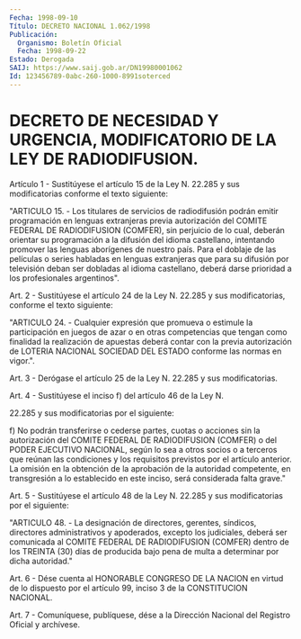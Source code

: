 ```yaml
---
Fecha: 1998-09-10
Título: DECRETO NACIONAL 1.062/1998
Publicación:
  Organismo: Boletín Oficial
  Fecha: 1998-09-22
Estado: Derogada
SAIJ: https://www.saij.gob.ar/DN19980001062
Id: 123456789-0abc-260-1000-8991soterced
---
```

# DECRETO DE NECESIDAD Y URGENCIA, MODIFICATORIO DE LA LEY DE RADIODIFUSION.

<a id="1"></a>
Artículo  1 - Sustitúyese el artículo 15 de la Ley N. 22.285 y sus modificatorias conforme el texto siguiente:

"ARTICULO 15.  - Los titulares de servicios de radiodifusión podrán emitir programación  en lenguas extranjeras previa autorización del COMITE FEDERAL DE RADIODIFUSION (COMFER), sin perjuicio de lo cual, deberán  orientar  su  programación    a  la  difusión  del  idioma castellano, intentando promover las lenguas  aborígenes  de nuestro país. Para el doblaje de las películas o series habladas en lenguas extranjeras que para su difusión por televisión deban ser  dobladas al  idioma  castellano,  deberá darse prioridad a los profesionales argentinos".

<a id="2"></a>
Art. 2 - Sustitúyese el artículo  24  de  la  Ley N. 22.285  y sus modificatorias, conforme el texto siguiente:

"ARTICULO  24.  -  Cualquier  expresión  que promueva o estimule la participación en juegos de azar o en otras  competencias que tengan como  finalidad  la realización de apuestas deberá  contar  con  la previa  autorización   de  LOTERIA  NACIONAL  SOCIEDAD  DEL  ESTADO conforme las normas en vigor.".

<a id="3"></a>
Art.  3  - Derógase el artículo  25  de  la  Ley  N. 22.285  y  sus modificatorias.

<a id="4"></a>
Art. 4 - Sustitúyese  el  inciso  f) del artículo 46 de la Ley N.

22.285 y sus modificatorias por el siguiente:

f) No podrán transferirse o cederse  partes,  cuotas o acciones sin la autorización del COMITE FEDERAL DE RADIODIFUSION  (COMFER) o del PODER EJECUTIVO NACIONAL, según lo sea a otros socios  o a terceros que  reúnan  las  condiciones  y  los  requisitos previstos por  el artículo anterior. La omisión en la obtención  de  la aprobación de la autoridad competente, en transgresión a lo establecido  en  este inciso, será considerada falta grave."

<a id="5"></a>
Art.  5  -  Sustitúyese  el  artículo  48 de la Ley N. 22.285 y sus modificatorias por el siguiente:

"ARTICULO 48. - La designación de directores,  gerentes,  síndicos, directores  administrativos  y  apoderados, excepto los judiciales, deberá ser comunicada al COMITE FEDERAL  DE  RADIODIFUSION (COMFER) dentro de los TREINTA (30) días de producida bajo  pena  de multa a determinar por dicha autoridad."

<a id="6"></a>
Art.  6 - Dése cuenta al HONORABLE CONGRESO DE LA NACION en  virtud de lo dispuesto  por  el  artículo  99, inciso 3 de la CONSTITUCION NACIONAL.

<a id="7"></a>
Art. 7 - Comuníquese, publíquese, dése  a la Dirección Nacional del Registro  Oficial y archívese.